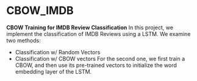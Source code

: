 # CBOW_IMDB
**CBOW Training for IMDB Review Classification** In this project, we implement the classification of IMDB Reviews using a LSTM. We examine two methods:
  - Classification w/ Random Vectors
  - Classification w/ CBOW vectors
For the second one, we first train a CBOW, and then use its pre-trained vectors to initialize the word embedding layer of the LSTM.
